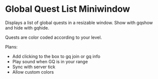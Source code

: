 # Global Quest List Miniwindow
Displays a list of global quests in a resizable window.  Show with gqshow and hide with gqhide.

Quests are color coded according to your level.

Plans:  
- Add clicking to the box to gq join or gq info
- Play sound when GQ is in your range
- Sync with server tick
- Allow custom colors
